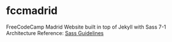 # fccmadrid
FreeCodeCamp Madrid Website built in top of Jekyll with Sass 7-1 Architecture Reference: [Sass Guidelines](http://sass-guidelin.es/)